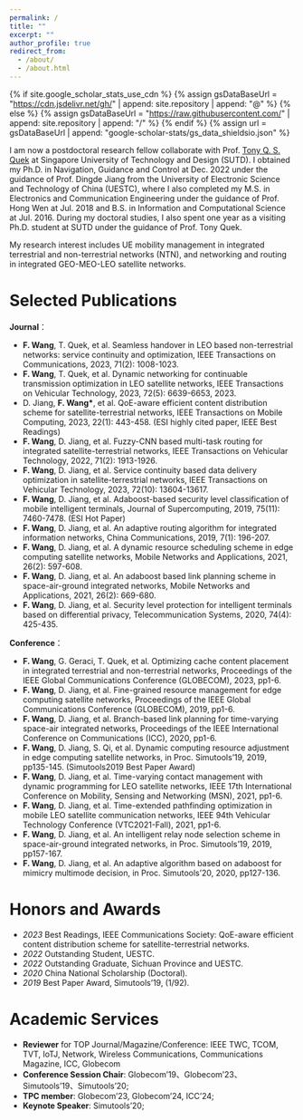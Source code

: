 ```yaml
---
permalink: /
title: ""
excerpt: ""
author_profile: true
redirect_from: 
  - /about/
  - /about.html
---
```


{% if site.google_scholar_stats_use_cdn %}
{% assign gsDataBaseUrl = "https://cdn.jsdelivr.net/gh/" | append: site.repository | append: "@" %}
{% else %}
{% assign gsDataBaseUrl = "https://raw.githubusercontent.com/" | append: site.repository | append: "/" %}
{% endif %}
{% assign url = gsDataBaseUrl | append: "google-scholar-stats/gs_data_shieldsio.json" %}

<span class='anchor' id='about-me'></span>

I am now a postdoctoral research fellow collaborate with Prof. [Tony Q. S. Quek](https://people.sutd.edu.sg/~tonyquek/) at Singapore University of Technology and Design (SUTD). I obtained my Ph.D. in Navigation, Guidance and Control at Dec. 2022 under the guidance of Prof. Dingde Jiang from the University of Electronic Science and Technology of China (UESTC), where I also completed my M.S. in Electronics and Communication Engineering under the guidance of Prof. Hong Wen at Jul. 2018 and B.S. in Information and Computational Science at Jul. 2016. During my doctoral studies, I also spent one year as a visiting Ph.D. student at SUTD under the guidance of Prof. Tony Quek.

My research interest includes UE mobility management in integrated terrestrial and non-terrestrial networks (NTN), and networking and routing in integrated GEO-MEO-LEO satellite networks. 


# Selected Publications 

**Journal**：
- **F. Wang**, T. Quek, et al. Seamless handover in LEO based non-terrestrial networks: service continuity and optimization, IEEE Transactions on Communications, 2023, 71(2): 1008-1023.
- **F. Wang**, T. Quek, et al. Dynamic networking for continuable transmission optimization in LEO satellite networks, IEEE Transactions on Vehicular Technology, 2023, 72(5): 6639-6653, 2023.
- D. Jiang, **F. Wang\***, et al. QoE-aware efficient content distribution scheme for satellite-terrestrial networks, IEEE Transactions on Mobile Computing, 2023, 22(1): 443-458. (ESI highly cited paper, IEEE Best Readings)
- **F. Wang**, D. Jiang, et al. Fuzzy-CNN based multi-task routing for integrated satellite-terrestrial networks, IEEE Transactions on Vehicular Technology, 2022, 71(2): 1913-1926.
- **F. Wang**, D. Jiang, et al. Service continuity based data delivery optimization in satellite-terrestrial networks, IEEE Transactions on Vehicular Technology, 2023, 72(10): 13604-13617.
- **F. Wang**, D. Jiang, et al. Adaboost-based security level classification of mobile intelligent terminals, Journal of Supercomputing, 2019, 75(11): 7460-7478. (ESI Hot Paper)
- **F. Wang**, D. Jiang, et al. An adaptive routing algorithm for integrated information networks, China Communications, 2019, 7(1): 196-207.
- **F. Wang**, D. Jiang, et al. A dynamic resource scheduling scheme in edge computing satellite networks, Mobile Networks and Applications, 2021, 26(2): 597-608.
- **F. Wang**, D. Jiang, et al. An adaboost based link planning scheme in space-air-ground integrated networks, Mobile Networks and Applications, 2021, 26(2): 669-680.
- **F. Wang**, D. Jiang, et al. Security level protection for intelligent terminals based on differential privacy, Telecommunication Systems, 2020, 74(4): 425-435.

**Conference**：
- **F. Wang**, G. Geraci, T. Quek, et al. Optimizing cache content placement in integrated terrestrial and non-terrestrial networks, Proceedings of the IEEE Global Communications Conference (GLOBECOM), 2023, pp1-6.
- **F. Wang**, D. Jiang, et al. Fine-grained resource management for edge computing satellite networks, Proceedings of the IEEE Global Communications Conference (GLOBECOM), 2019, pp1-6.
- **F. Wang**, D. Jiang, et al. Branch-based link planning for time-varying space-air integrated networks, Proceedings of the IEEE International Conference on Communications (ICC), 2020, pp1-6.
- **F. Wang**, D. Jiang, S. Qi, et al. Dynamic computing resource adjustment in edge computing satellite networks, in Proc. Simutools’19, 2019, pp135-145. (Simutools2019 Best Paper Award)
- **F. Wang**, D. Jiang, et al. Time-varying contact management with dynamic programming for LEO satellite networks, IEEE 17th International Conference on Mobility, Sensing and Networking (MSN), 2021, pp1-6.
- **F. Wang**, D. Jiang, et al. Time-extended pathfinding optimization in mobile LEO satellite communication networks, IEEE 94th Vehicular Technology Conference (VTC2021-Fall), 2021, pp1-6.
- **F. Wang**, D. Jiang, et al. An intelligent relay node selection scheme in space-air-ground integrated networks, in Proc. Simutools’19, 2019, pp157-167.
- **F. Wang**, D. Jiang, et al. An adaptive algorithm based on adaboost for mimicry multimode decision, in Proc. Simutools’20, 2020, pp127-136.


# Honors and Awards
- *2023* Best Readings, IEEE Communications Society: QoE-aware efficient content distribution scheme for satellite-terrestrial networks. 
- *2022* Outstanding Student, UESTC.
- *2022* Outstanding Graduate, Sichuan Province and UESTC.
- *2020* China National Scholarship (Doctoral).
- *2019* Best Paper Award, Simutools’19, (1/92).


# Academic Services
- **Reviewer** for TOP Journal/Magazine/Conference: IEEE TWC, TCOM, TVT, IoTJ, Network, Wireless Communications, Communications Magazine, ICC, Globecom
- **Conference Session Chair**: Globecom’19、Globecom’23、Simutools’19、Simutools’20;
- **TPC member**: Globecom’23, Globecom’24, ICC’24; 
- **Keynote Speaker**: Simutools’20;



